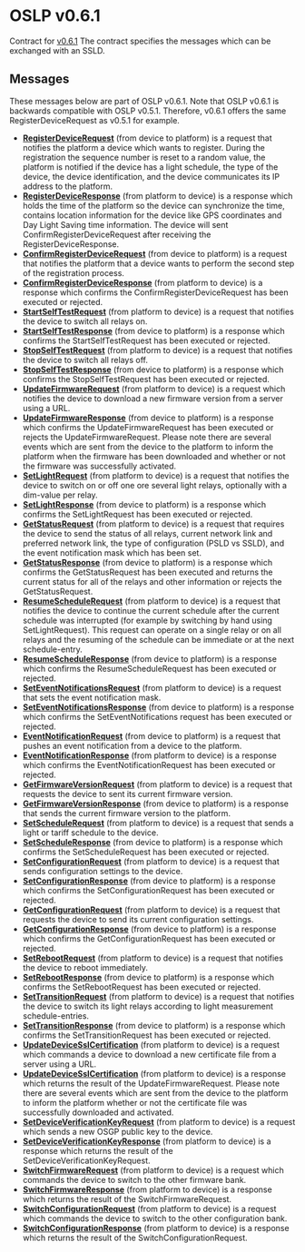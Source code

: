 <!--
SPDX-FileCopyrightText: Contributors to the GXF project

SPDX-License-Identifier: Apache-2.0
-->

# OSLP v0.6.1

Contract for [v0.6.1](oslp.proto.v0.6.1.md) The contract specifies the messages which can be exchanged with an SSLD.

## Messages

These messages below are part of OSLP v0.6.1. Note that OSLP v0.6.1 is backwards compatible with OSLP v0.5.1. Therefore, v0.6.1 offers the same RegisterDeviceRequest as v0.5.1 for example.

* [**RegisterDeviceRequest**](registerdevice.md) \(from device to platform\) is a request that notifies the platform a device which wants to register. During the registration the sequence number is reset to a random value, the platform is notified if the device has a light schedule, the type of the device, the device identification, and the device communicates its IP address to the platform.
* [**RegisterDeviceResponse**](registerdevice.md) \(from platform to device\) is a response which holds the time of the platform so the device can synchronize the time, contains location information for the device like GPS coordinates and Day Light Saving time information. The device will sent ConfirmRegisterDeviceRequest after receiving the RegisterDeviceResponse.
* [**ConfirmRegisterDeviceRequest**](confirmregisterdevice.md) \(from device to platform\) is a request that notifies the platform that a device wants to perform the second step of the registration process.
* [**ConfirmRegisterDeviceResponse**](confirmregisterdevice.md) \(from platform to device\) is a response which confirms the ConfirmRegisterDeviceRequest has been executed or rejected.
* [**StartSelfTestRequest**](startselftest.md) \(from platform to device\) is a request that notifies the device to switch all relays on.
* [**StartSelfTestResponse**](startselftest.md) \(from device to platform\) is a response which confirms the StartSelfTestRequest has been executed or rejected.
* [**StopSelfTestRequest**](stopselftest.md) \(from platform to device\) is a request that notifies the device to switch all relays off.
* [**StopSelfTestResponse**](stopselftest.md) \(from device to platform\) is a response which confirms the StopSelfTestRequest has been executed or rejected.
* [**UpdateFirmwareRequest**](updatefirmware.md) \(from platform to device\) is a request which notifies the device to download a new firmware version from a server using a URL.
* [**UpdateFirmwareResponse**](updatefirmware.md) \(from device to platform\) is a response which confirms the UpdateFirmwareRequest has been executed or rejects the UpdateFirmwareRequest. Please note there are several events which are sent from the device to the platform to inform the platform when the firmware has been downloaded and whether or not the firmware was successfully activated.
* [**SetLightRequest**](setlight.md) \(from platform to device\) is a request that notifies the device to switch on or off one ore several light relays, optionally with a dim-value per relay.
* [**SetLightResponse**](setlight.md) \(from device to platform\) is a response which confirms the SetLightRequest has been executed or rejected.
* [**GetStatusRequest**](getstatus.md) \(from platform to device\) is a request that requires the device to send the status of all relays, current network link and preferred network link, the type of configuration \(PSLD vs SSLD\), and the event notification mask which has been set.
* [**GetStatusResponse**](getstatus.md) \(from device to platform\) is a response which confirms the GetStatusRequest has been executed and returns the current status for all of the relays and other information or rejects the GetStatusRequest.
* [**ResumeScheduleRequest**](resumeschedule.md) \(from platform to device\) is a request that notifies the device to continue the current schedule after the current schedule was interrupted \(for example by switching by hand using SetLightRequest\). This request can operate on a single relay or on all relays and the resuming of the schedule can be immediate or at the next schedule-entry.
* [**ResumeScheduleResponse**](resumeschedule.md) \(from device to platform\) is a response which confirms the ResumeScheduleRequest has been executed or rejected.
* [**SetEventNotificationsRequest**](seteventnotifications.md) \(from platform to device\) is a request that sets the event notification mask.
* [**SetEventNotificationsResponse**](seteventnotifications.md) \(from device to platform\) is a response which confirms the SetEventNotifications request has been executed or rejected.
* [**EventNotificationRequest**](eventnotification.md) \(from device to platform\) is a request that pushes an event notification from a device to the platform.
* [**EventNotificationResponse**](eventnotification.md) \(from platform to device\) is a response which confirms the EventNotificationRequest has been executed or rejected.
* [**GetFirmwareVersionRequest**](getfirmwareversion.md) \(from platform to device\) is a request that requests the device to sent its current firmware version.
* [**GetFirmwareVersionResponse**](getfirmwareversion.md) \(from device to platform\) is a response that sends the current firmware version to the platform.
* [**SetScheduleRequest**](setschedule.md) \(from platform to device\) is a request that sends a light or tariff schedule to the device.
* [**SetScheduleResponse**](setschedule.md) \(from device to platform\) is a response which confirms the SetScheduleRequest has been executed or rejected.
* [**SetConfigurationRequest**](setconfiguration.md) \(from platform to device\) is a request that sends configuration settings to the device.
* [**SetConfigurationResponse**](setconfiguration.md) \(from device to platform\) is a response which confirms the SetConfigurationRequest has been executed or rejected.
* [**GetConfigurationRequest**](getconfiguration.md) \(from platform to device\) is a request that requests the device to send its current configuration settings.
* [**GetConfigurationResponse**](getconfiguration.md) \(from device to platform\) is a response which confirms the GetConfigurationRequest has been executed or rejected.
* [**SetRebootRequest**](setreboot.md) \(from platform to device\) is a request that notifies the device to reboot immediately.
* [**SetRebootResponse**](setreboot.md) \(from device to platform\) is a response which confirms the SetRebootRequest has been executed or rejected.
* [**SetTransitionRequest**](settransition.md) \(from platform to device\) is a request that notifies the device to switch its light relays according to light measurement schedule-entries.
* [**SetTransitionResponse**](settransition.md) \(from device to platform\) is a response which confirms the SetTransitionRequest has been executed or rejected.
* [**UpdateDeviceSslCertification**](updatedevicesslcertification.md) \(from platform to device\) is a request which commands a device to download a new certificate file from a server using a URL.
* [**UpdateDeviceSslCertification**](updatedevicesslcertification.md) \(from platform to device\) is a response which returns the result of the UpdateFirmwareRequest. Please note there are several events which are sent from the device to the platform to inform the platform whether or not the certificate file was successfully downloaded and activated.
* [**SetDeviceVerificationKeyRequest**](setdeviceverificationkey.md) \(from platform to device\) is a request which sends a new OSGP public key to the device.
* [**SetDeviceVerificationKeyResponse**](setdeviceverificationkey.md) \(from platform to device\) is a response which returns the result of the SetDeviceVerificationKeyRequest.
* [**SwitchFirmwareRequest**](switchfirmware.md) \(from platform to device\) is a request which commands the device to switch to the other firmware bank.
* [**SwitchFirmwareResponse**](switchfirmware.md) \(from platform to device\) is a response which returns the result of the SwitchFirmwareRequest.
* [**SwitchConfigurationRequest**](https://github.com/OSGP/Documentation/tree/805a7da4c3cbf27ddb6aed765ebc7a7eab320933/Protocols/OSLP/v0.6.1/SwitchConfigurationRequest.md) \(from platform to device\) is a request which commands the device to switch to the other configuration bank.
* [**SwitchConfigurationResponse**](https://github.com/OSGP/Documentation/tree/805a7da4c3cbf27ddb6aed765ebc7a7eab320933/Protocols/OSLP/v0.6.1/SwitchConfigurationResponse.md) \(from platform to device\) is a response which returns the result of the SwitchConfigurationRequest.

